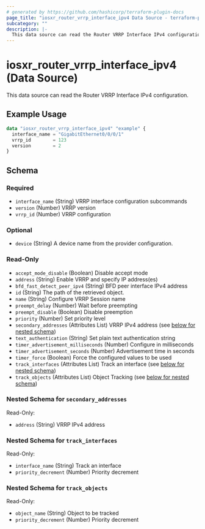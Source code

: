 ```yaml
---
# generated by https://github.com/hashicorp/terraform-plugin-docs
page_title: "iosxr_router_vrrp_interface_ipv4 Data Source - terraform-provider-iosxr"
subcategory: ""
description: |-
  This data source can read the Router VRRP Interface IPv4 configuration.
---
```


# iosxr_router_vrrp_interface_ipv4 (Data Source)

This data source can read the Router VRRP Interface IPv4 configuration.

## Example Usage

```terraform
data "iosxr_router_vrrp_interface_ipv4" "example" {
  interface_name = "GigabitEthernet0/0/0/1"
  vrrp_id        = 123
  version        = 2
}
```

<!-- schema generated by tfplugindocs -->
## Schema

### Required

- `interface_name` (String) VRRP interface configuration subcommands
- `version` (Number) VRRP version
- `vrrp_id` (Number) VRRP configuration

### Optional

- `device` (String) A device name from the provider configuration.

### Read-Only

- `accept_mode_disable` (Boolean) Disable accept mode
- `address` (String) Enable VRRP and specify IP address(es)
- `bfd_fast_detect_peer_ipv4` (String) BFD peer interface IPv4 address
- `id` (String) The path of the retrieved object.
- `name` (String) Configure VRRP Session name
- `preempt_delay` (Number) Wait before preempting
- `preempt_disable` (Boolean) Disable preemption
- `priority` (Number) Set priority level
- `secondary_addresses` (Attributes List) VRRP IPv4 address (see [below for nested schema](#nestedatt--secondary_addresses))
- `text_authentication` (String) Set plain text authentication string
- `timer_advertisement_milliseconds` (Number) Configure in milliseconds
- `timer_advertisement_seconds` (Number) Advertisement time in seconds
- `timer_force` (Boolean) Force the configured values to be used
- `track_interfaces` (Attributes List) Track an interface (see [below for nested schema](#nestedatt--track_interfaces))
- `track_objects` (Attributes List) Object Tracking (see [below for nested schema](#nestedatt--track_objects))

<a id="nestedatt--secondary_addresses"></a>
### Nested Schema for `secondary_addresses`

Read-Only:

- `address` (String) VRRP IPv4 address


<a id="nestedatt--track_interfaces"></a>
### Nested Schema for `track_interfaces`

Read-Only:

- `interface_name` (String) Track an interface
- `priority_decrement` (Number) Priority decrement


<a id="nestedatt--track_objects"></a>
### Nested Schema for `track_objects`

Read-Only:

- `object_name` (String) Object to be tracked
- `priority_decrement` (Number) Priority decrement
